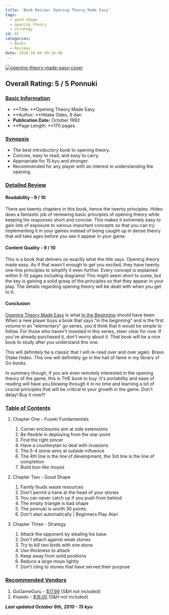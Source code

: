 ```yaml
---
title: 'Book Review: Opening Theory Made Easy'
tags:
  - good shape
  - opening theory
  - strategy
id: 81
categories:
  - Books
  - Reviews
date: 2010-10-06 09:10:00
---
```


[![opening-theory-made-easy-cover](http://www.bengozen.com/wp-content/uploads/2010/10/opening-theory-made-easy-cover.jpg)](http://www.bengozen.com/wp-content/uploads/2010/10/opening-theory-made-easy-cover.jpg)

## Overall Rating: 5 / 5 Ponnuki

### <span style="text-decoration: underline;">Basic Information</span>

*   **Title: **Opening Theory Made Easy
*   **Author: **Hitake Odeo, 9 dan
*   **Publication Date:** October 1992
*   **Page Length: **170 pages

### <span style="text-decoration: underline;">Synopsis</span>

*   The best introductory book to opening theory.
*   Concise, easy to read, and easy to carry.
*   Appropriate for 15 kyu and stronger.
*   Recommended for any player with an interest in understanding the opening.
<div style="text-align: left;"><!--more--></div>

### <span style="text-decoration: underline;">Detailed Review</span>

#### Readability - 9 / 10

There are twenty chapters in this book, hence the twenty principles. Hideo does a fantastic job of reviewing basic principles of opening theory while keeping his responses short and concise. This makes it extremely easy to gain lots of exposure to various important concepts so that you can try implementing it in your games instead of being caught up in dense theory that will take ages before you see it appear in your game.

#### Content Quality - 9 / 10

This is a book that delivers on exactly what the title says. Opening theory made easy. As if that wasn't enough to get you excited, they have twenty one-line principles to simplify it even further. Every concept is explained within 5-10 pages including diagrams! This might seem short to some, but the key is gaining a solid grasp of the principles so that they appear in your play. The details regarding opening theory will be dealt with when you get to it.

#### Conclusion

<span style="text-decoration: underline;">Opening Theory Made Easy</span> is what <span style="text-decoration: underline;">In the Beginning</span> should have been. When a new player buys a book that says "in the beginning" and is the first volume in an "elementary" go series, you'd think that it would be simple to follow. For those who haven't invested in this series, steer clear for now. If you've already purchased it, don't worry about it. That book will be a nice book to study after you understand this one.

This will definitely be a classic that I will re-read over and over again. Bravo Otake Hideo. This one will definitely go in the hall of fame in my library of Go books.

In summary though, if you are even remotely interested in the opening theory of the game, this is THE book to buy. It's portability and ease of reading will have you blowing through it in no time and learning a lot of crucial principles that will be critical to your growth in the game. Don't delay! Buy it now!!!

### <span style="text-decoration: underline;">Table of Contents</span>

1.  Chapter One - Fuseki Fundamentals

    1.  Corner enclosures aim at side extensions
    2.  Be flexible in deploying from the star-point
    3.  Find the right pincer
    4.  Have a counterplan to deal with invasions
    5.  The 5-4 stone aims at outside influence
    6.  The 4th line is the line of development, the 3rd line is the line of completion
    7.  Build box-like moyos

2.  Chapter Two - Good Shape

    1.  Family feuds waste resources
    2.  Don't permit a hane at the head of your stones
    3.  You can never catch up if you push from behind
    4.  The empty triangle is bad shape
    5.  The ponnuki is worth 30 points
    6.  Don't atari automatically | Beginners Play Atari

3.  Chapter Three - Strategy

    1.  Attack the opponent by stealing his base
    2.  Don't attach against weak stones
    3.  Try to kill two birds with one stone
    4.  Use thickness to attack
    5.  Keep away from solid positions
    6.  Reduce a large moyo lightly
    7.  Don't cling to stones that have served their purpose

### <span style="text-decoration: underline;">Recommended Vendors</span>

1.  GoGameGuru - [$17.99](http://shop.gogameguru.com/opening-theory-made-easy/?acc=e4da3b7fbbce2345d7772b0674a318d5 "GoGameGuru Purchase Link for Opening Theory Made Easy") (S&amp;H not included)
2.  Kiseido - [$18.00](http://www.kiseido.com/go_books.htm "Kiseido Purchase Link") (S&amp;H not included)

**_Last updated October 6th, 2010 - 15 kyu_**